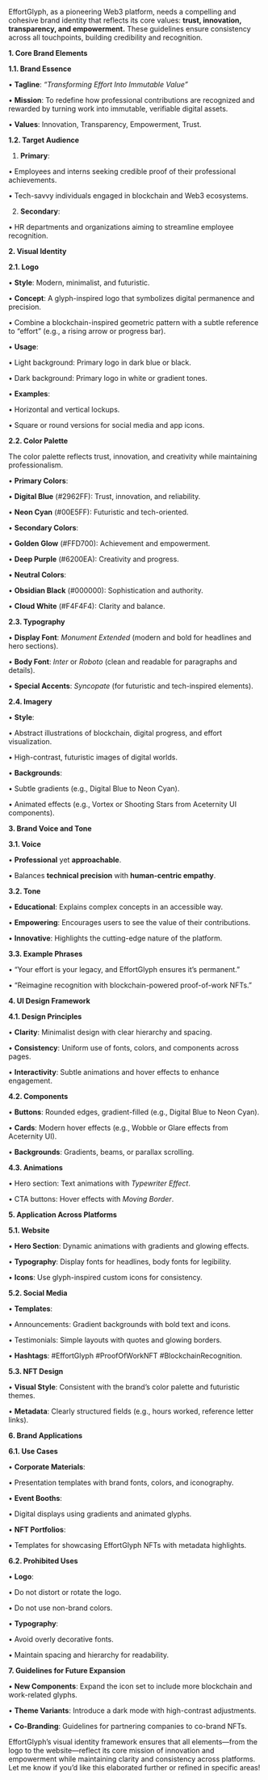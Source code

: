 
EffortGlyph, as a pioneering Web3 platform, needs a compelling and cohesive brand identity that reflects its core values: **trust, innovation, transparency, and empowerment.** These guidelines ensure consistency across all touchpoints, building credibility and recognition.

  

**1. Core Brand Elements**

  

**1.1. Brand Essence**

• **Tagline**: _“Transforming Effort Into Immutable Value”_

• **Mission**: To redefine how professional contributions are recognized and rewarded by turning work into immutable, verifiable digital assets.

• **Values**: Innovation, Transparency, Empowerment, Trust.

  

**1.2. Target Audience**

1. **Primary**:

• Employees and interns seeking credible proof of their professional achievements.

• Tech-savvy individuals engaged in blockchain and Web3 ecosystems.

2. **Secondary**:

• HR departments and organizations aiming to streamline employee recognition.

  

**2. Visual Identity**

  

**2.1. Logo**

• **Style**: Modern, minimalist, and futuristic.

• **Concept**: A glyph-inspired logo that symbolizes digital permanence and precision.

• Combine a blockchain-inspired geometric pattern with a subtle reference to “effort” (e.g., a rising arrow or progress bar).

• **Usage**:

• Light background: Primary logo in dark blue or black.

• Dark background: Primary logo in white or gradient tones.

• **Examples**:

• Horizontal and vertical lockups.

• Square or round versions for social media and app icons.

  

**2.2. Color Palette**

  

The color palette reflects trust, innovation, and creativity while maintaining professionalism.

• **Primary Colors**:

• **Digital Blue** (#2962FF): Trust, innovation, and reliability.

• **Neon Cyan** (#00E5FF): Futuristic and tech-oriented.

• **Secondary Colors**:

• **Golden Glow** (#FFD700): Achievement and empowerment.

• **Deep Purple** (#6200EA): Creativity and progress.

• **Neutral Colors**:

• **Obsidian Black** (#000000): Sophistication and authority.

• **Cloud White** (#F4F4F4): Clarity and balance.

  

**2.3. Typography**

• **Display Font**: _Monument Extended_ (modern and bold for headlines and hero sections).

• **Body Font**: _Inter_ or _Roboto_ (clean and readable for paragraphs and details).

• **Special Accents**: _Syncopate_ (for futuristic and tech-inspired elements).

  

**2.4. Imagery**

• **Style**:

• Abstract illustrations of blockchain, digital progress, and effort visualization.

• High-contrast, futuristic images of digital worlds.

• **Backgrounds**:

• Subtle gradients (e.g., Digital Blue to Neon Cyan).

• Animated effects (e.g., Vortex or Shooting Stars from Aceternity UI components).

  

**3. Brand Voice and Tone**

  

**3.1. Voice**

• **Professional** yet **approachable**.

• Balances **technical precision** with **human-centric empathy**.

  

**3.2. Tone**

• **Educational**: Explains complex concepts in an accessible way.

• **Empowering**: Encourages users to see the value of their contributions.

• **Innovative**: Highlights the cutting-edge nature of the platform.

  

**3.3. Example Phrases**

• “Your effort is your legacy, and EffortGlyph ensures it’s permanent.”

• “Reimagine recognition with blockchain-powered proof-of-work NFTs.”

  

**4. UI Design Framework**

  

**4.1. Design Principles**

• **Clarity**: Minimalist design with clear hierarchy and spacing.

• **Consistency**: Uniform use of fonts, colors, and components across pages.

• **Interactivity**: Subtle animations and hover effects to enhance engagement.

  

**4.2. Components**

• **Buttons**: Rounded edges, gradient-filled (e.g., Digital Blue to Neon Cyan).

• **Cards**: Modern hover effects (e.g., Wobble or Glare effects from Aceternity UI).

• **Backgrounds**: Gradients, beams, or parallax scrolling.

  

**4.3. Animations**

• Hero section: Text animations with _Typewriter Effect_.

• CTA buttons: Hover effects with _Moving Border_.

  

**5. Application Across Platforms**

  

**5.1. Website**

• **Hero Section**: Dynamic animations with gradients and glowing effects.

• **Typography**: Display fonts for headlines, body fonts for legibility.

• **Icons**: Use glyph-inspired custom icons for consistency.

  

**5.2. Social Media**

• **Templates**:

• Announcements: Gradient backgrounds with bold text and icons.

• Testimonials: Simple layouts with quotes and glowing borders.

• **Hashtags**: #EffortGlyph #ProofOfWorkNFT #BlockchainRecognition.

  

**5.3. NFT Design**

• **Visual Style**: Consistent with the brand’s color palette and futuristic themes.

• **Metadata**: Clearly structured fields (e.g., hours worked, reference letter links).

  

**6. Brand Applications**

  

**6.1. Use Cases**

• **Corporate Materials**:

• Presentation templates with brand fonts, colors, and iconography.

• **Event Booths**:

• Digital displays using gradients and animated glyphs.

• **NFT Portfolios**:

• Templates for showcasing EffortGlyph NFTs with metadata highlights.

  

**6.2. Prohibited Uses**

• **Logo**:

• Do not distort or rotate the logo.

• Do not use non-brand colors.

• **Typography**:

• Avoid overly decorative fonts.

• Maintain spacing and hierarchy for readability.

  

**7. Guidelines for Future Expansion**

• **New Components**: Expand the icon set to include more blockchain and work-related glyphs.

• **Theme Variants**: Introduce a dark mode with high-contrast adjustments.

• **Co-Branding**: Guidelines for partnering companies to co-brand NFTs.

  

EffortGlyph’s visual identity framework ensures that all elements—from the logo to the website—reflect its core mission of innovation and empowerment while maintaining clarity and consistency across platforms. Let me know if you’d like this elaborated further or refined in specific areas!